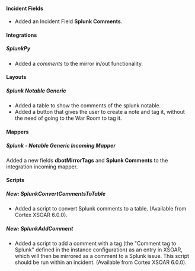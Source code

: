 
#### Incident Fields

- Added an Incident Field **Splunk Comments**.

#### Integrations

##### SplunkPy

- Added a *comments* to the mirror in/out functionality.

#### Layouts

##### Splunk Notable Generic

- Added a table to show the comments of the splunk notable.
- Added a button that gives the user to create a note and tag it, without the need of going to the War Room to tag it.

#### Mappers

##### Splunk - Notable Generic Incoming Mapper

Added a new fields **dbotMirrorTags** and **Splunk Comments** to the integration incoming mapper.

#### Scripts

##### New: SplunkConvertCommentsToTable

- Added a script to convert Splunk comments to a table. (Available from Cortex XSOAR 6.0.0).
##### New: SplunkAddComment

- Added a script to add a comment with a tag (the "Comment tag to Splunk" defined in the instance configuration) as an entry in XSOAR, which will then be mirrored as a comment to a Splunk issue. This script should be run within an incident. (Available from Cortex XSOAR 6.0.0).
